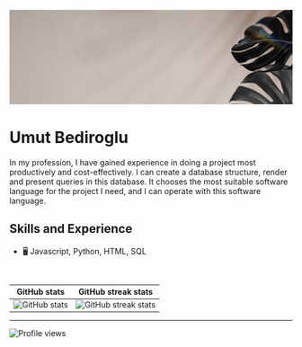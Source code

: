 
![Banner](https://github.com/ubediroglu/ubediroglu/blob/main/banner.jpg)

# Umut Bediroglu

In my profession, I have gained experience in doing a project most productively and cost-effectively. I can create a database structure, render and present queries in this database. It chooses the most suitable software language for the project I need, and I can operate with this software language.


## Skills and Experience
* 🖥️ Javascript, Python, HTML, SQL

<br>


GitHub stats | GitHub streak stats  
------------- | -------------
![GitHub stats ](https://github-readme-stats.vercel.app/api?username=ubediroglu&show_icons=true) | ![GitHub streak stats](https://github-readme-streak-stats.herokuapp.com/?user=ubediroglu)
-------------

![Profile views](https://gpvc.arturio.dev/ubediroglu)  
